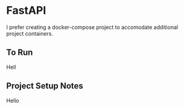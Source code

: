 # FastAPI

I prefer creating a docker-compose project to accomodate additional project containers.

## To Run

Hell

## Project Setup Notes

Hello
